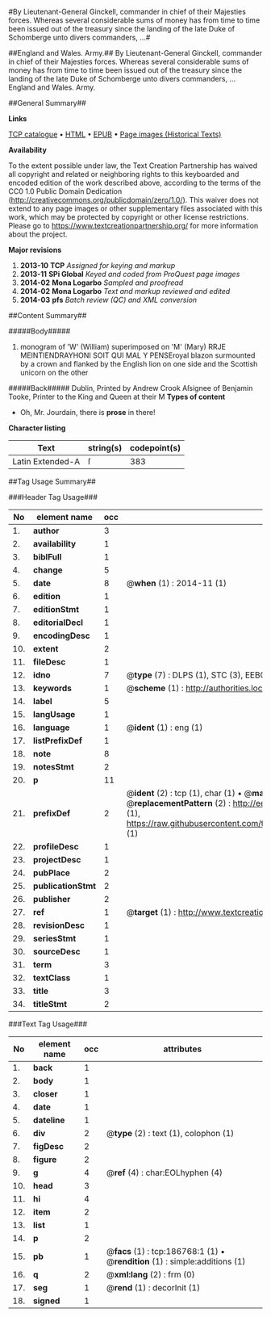 #By Lieutenant-General Ginckell, commander in chief of their Majesties forces. Whereas several considerable sums of money has from time to time been issued out of the treasury since the landing of the late Duke of Schomberge unto divers commanders, ...#

##England and Wales. Army.##
By Lieutenant-General Ginckell, commander in chief of their Majesties forces. Whereas several considerable sums of money has from time to time been issued out of the treasury since the landing of the late Duke of Schomberge unto divers commanders, ...
England and Wales. Army.

##General Summary##

**Links**

[TCP catalogue](http://www.ota.ox.ac.uk/tcp/)  • 
[HTML](http://tei.it.ox.ac.uk/tcp/Texts-HTML/free/B17/B17317.html)  • 
[EPUB](http://tei.it.ox.ac.uk/tcp/Texts-EPUB/free/B17/B17317.epub) • 
[Page images (Historical Texts)](https://historicaltexts.jisc.ac.uk/eebo-99886548e)

**Availability**

To the extent possible under law, the Text Creation Partnership has waived all copyright and related or neighboring rights to this keyboarded and encoded edition of the work described above, according to the terms of the CC0 1.0 Public Domain Dedication (http://creativecommons.org/publicdomain/zero/1.0/). This waiver does not extend to any page images or other supplementary files associated with this work, which may be protected by copyright or other license restrictions. Please go to https://www.textcreationpartnership.org/ for more information about the project.

**Major revisions**

1. __2013-10__ __TCP__ *Assigned for keying and markup*
1. __2013-11__ __SPi Global__ *Keyed and coded from ProQuest page images*
1. __2014-02__ __Mona Logarbo__ *Sampled and proofread*
1. __2014-02__ __Mona Logarbo__ *Text and markup reviewed and edited*
1. __2014-03__ __pfs__ *Batch review (QC) and XML conversion*

##Content Summary##

#####Body#####

1. monogram of 'W' (William) superimposed on 'M' (Mary) RRJE MEINTIENDRAYHONI SOIT QUI MAL Y PENSEroyal blazon surmounted by a crown and flanked by the English lion on one side and the Scottish unicorn on the other

#####Back#####
Dublin, Printed by Andrew Crook Aſsignee of Benjamin Tooke, Printer to the King and Queen at their M
**Types of content**

  * Oh, Mr. Jourdain, there is **prose** in there!

**Character listing**


|Text|string(s)|codepoint(s)|
|---|---|---|
|Latin Extended-A|ſ|383|

##Tag Usage Summary##

###Header Tag Usage###

|No|element name|occ|attributes|
|---|---|---|---|
|1.|__author__|3||
|2.|__availability__|1||
|3.|__biblFull__|1||
|4.|__change__|5||
|5.|__date__|8| @__when__ (1) : 2014-11 (1)|
|6.|__edition__|1||
|7.|__editionStmt__|1||
|8.|__editorialDecl__|1||
|9.|__encodingDesc__|1||
|10.|__extent__|2||
|11.|__fileDesc__|1||
|12.|__idno__|7| @__type__ (7) : DLPS (1), STC (3), EEBO-CITATION (1), PROQUEST (1), VID (1)|
|13.|__keywords__|1| @__scheme__ (1) : http://authorities.loc.gov/ (1)|
|14.|__label__|5||
|15.|__langUsage__|1||
|16.|__language__|1| @__ident__ (1) : eng (1)|
|17.|__listPrefixDef__|1||
|18.|__note__|8||
|19.|__notesStmt__|2||
|20.|__p__|11||
|21.|__prefixDef__|2| @__ident__ (2) : tcp (1), char (1)  •  @__matchPattern__ (2) : ([0-9\-]+):([0-9IVX]+) (1), (.+) (1)  •  @__replacementPattern__ (2) : http://eebo.chadwyck.com/downloadtiff?vid=$1&page=$2 (1), https://raw.githubusercontent.com/textcreationpartnership/Texts/master/tcpchars.xml#$1 (1)|
|22.|__profileDesc__|1||
|23.|__projectDesc__|1||
|24.|__pubPlace__|2||
|25.|__publicationStmt__|2||
|26.|__publisher__|2||
|27.|__ref__|1| @__target__ (1) : http://www.textcreationpartnership.org/docs/. (1)|
|28.|__revisionDesc__|1||
|29.|__seriesStmt__|1||
|30.|__sourceDesc__|1||
|31.|__term__|3||
|32.|__textClass__|1||
|33.|__title__|3||
|34.|__titleStmt__|2||


###Text Tag Usage###

|No|element name|occ|attributes|
|---|---|---|---|
|1.|__back__|1||
|2.|__body__|1||
|3.|__closer__|1||
|4.|__date__|1||
|5.|__dateline__|1||
|6.|__div__|2| @__type__ (2) : text (1), colophon (1)|
|7.|__figDesc__|2||
|8.|__figure__|2||
|9.|__g__|4| @__ref__ (4) : char:EOLhyphen (4)|
|10.|__head__|3||
|11.|__hi__|4||
|12.|__item__|2||
|13.|__list__|1||
|14.|__p__|2||
|15.|__pb__|1| @__facs__ (1) : tcp:186768:1 (1)  •  @__rendition__ (1) : simple:additions (1)|
|16.|__q__|2| @__xml:lang__ (2) : frm (0)|
|17.|__seg__|1| @__rend__ (1) : decorInit (1)|
|18.|__signed__|1||
